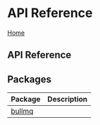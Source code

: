# API Reference

[Home](index.md)

## API Reference

## Packages

| Package | Description |
| :--- | :--- |
| [bullmq](https://github.com/taskforcesh/bullmq/blob/master/docs/gitbook/api/bullmq.md) |  |

